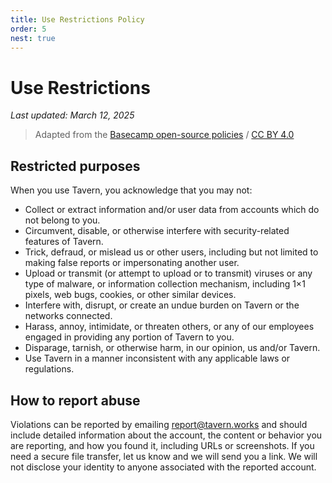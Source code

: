 ```yaml
---
title: Use Restrictions Policy
order: 5
nest: true
---
```


# Use Restrictions

*Last updated: March 12, 2025*

> Adapted from the [Basecamp open-source policies](https://github.com/basecamp/policies) / [CC BY 4.0](https://creativecommons.org/licenses/by/4.0/)

## Restricted purposes

When you use Tavern, you acknowledge that you may not:

* Collect or extract information and/or user data from accounts which do not belong to you.
* Circumvent, disable, or otherwise interfere with security-related features of Tavern.
* Trick, defraud, or mislead us or other users, including but not limited to making false reports or impersonating another user.
* Upload or transmit (or attempt to upload or to transmit) viruses or any type of malware, or information collection mechanism, including 1×1 pixels, web bugs, cookies, or other similar devices.
* Interfere with, disrupt, or create an undue burden on Tavern or the networks connected.
* Harass, annoy, intimidate, or threaten others, or any of our employees engaged in providing any portion of Tavern to you.
* Disparage, tarnish, or otherwise harm, in our opinion, us and/or Tavern.
* Use Tavern in a manner inconsistent with any applicable laws or regulations.

## How to report abuse

Violations can be reported by emailing [report@tavern.works](mailto:report@tavern.works) and should include detailed information about the account, the content or behavior you are reporting, and how you found it, including URLs or screenshots. If you need a secure file transfer, let us know and we will send you a link. We will not disclose your identity to anyone associated with the reported account.